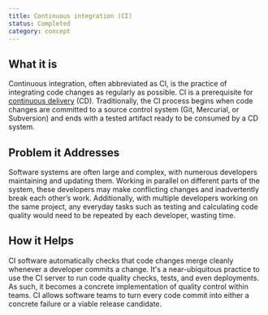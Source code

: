 ```yaml
---
title: Continuous integration (CI)
status: Completed 
category: concept
---
```


## What it is 
Continuous integration, often abbreviated as CI, is the practice of integrating code changes as regularly as possible. CI is a prerequisite for [continuous delivery](https://github.com/cncf/glossary/blob/main/content/en/continuous_delivery.md) (CD). Traditionally, the CI process begins when code changes are committed to a source control system (Git, Mercurial, or Subversion) and ends with a tested artifact ready to be consumed by a CD system. 

## Problem it Addresses
Software systems are often large and complex, with numerous developers maintaining and updating them. Working in parallel on different parts of the system, these developers may make conflicting changes and inadvertently break each other’s work. Additionally, with multiple developers working on the same project, any everyday tasks such as testing and calculating code quality would need to be repeated by each developer, wasting time.

## How it Helps
CI software automatically checks that code changes merge cleanly whenever a developer commits a change. It's a near-ubiquitous practice to use the CI server to run code quality checks, tests, and even deployments. As such, it becomes a concrete implementation of quality control within teams. CI allows software teams to turn every code commit into either a concrete failure or a viable release candidate.

